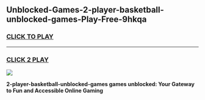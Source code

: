 
## Unblocked-Games-2-player-basketball-unblocked-games-Play-Free-9hkqa
<h3>
<a href="https://premium76.site?title=2-player-basketball-unblocked-games&ref=17A">CLICK TO PLAY</a></h3>
<hr>

<h3>
<a href="https://premium76.site?title=2-player-basketball-unblocked-games&ref=17A">CLICK 2 PLAY</a>
  
</h3>

<a href="https://premium76.site?title=2-player-basketball-unblocked-games&ref=17A"><img src="https://clearcache.store/games.png"></a>


**2-player-basketball-unblocked-games games unblocked: Your Gateway to Fun and Accessible Online Gaming**
